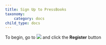```yaml
---
title: Sign Up to PressBooks
taxonomy:
    category: docs
child_type: docs
---
```


To begin, go to ![](books.twu.ca) and click the **Register** button
